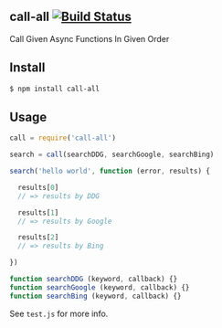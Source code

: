 ## call-all  [![Build Status](https://travis-ci.org/azer/call-all.png)](https://travis-ci.org/azer/call-all)

Call Given Async Functions In Given Order

## Install

```bash
$ npm install call-all
```

## Usage

```js
call = require('call-all')

search = call(searchDDG, searchGoogle, searchBing)

search('hello world', function (error, results) {

  results[0]
  // => results by DDG

  results[1]
  // => results by Google

  results[2]
  // => results by Bing

})

function searchDDG (keyword, callback) {}
function searchGoogle (keyword, callback) {}
function searchBing (keyword, callback) {}
```

See `test.js` for more info.
